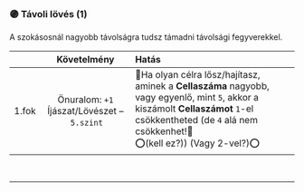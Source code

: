 ### 🟣 Távoli lövés (1)

A szokásosnál nagyobb távolságra tudsz támadni távolsági fegyverekkel.

| |  Követelmény | Hatás  |
| :----------- | :-----------: | :----------- |
| 1.fok | Önuralom: `+1`<br />Íjászat/Lövészet&nbsp;–&nbsp;`5.szint` | 👀Ha olyan célra lősz/hajítasz, aminek a **Cellaszáma** nagyobb, vagy egyenlő, mint `5`, akkor a kiszámolt **Cellaszámot** `1`-el csökkentheted (de `4` alá nem csökkenhet!👀<br />⭕(kell ez?))  (Vagy 2-vel?)⭕ |

<br />

---

